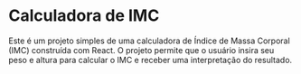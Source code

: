 # Calculadora de IMC

Este é um projeto simples de uma calculadora de Índice de Massa Corporal (IMC) construída com React. O projeto permite que o usuário insira seu peso e altura para calcular o IMC e receber uma interpretação do resultado.



